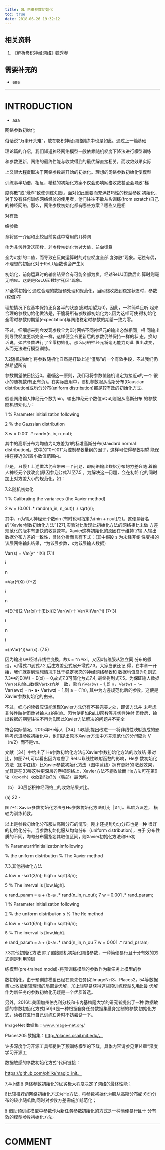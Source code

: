 ```yaml
---
title: DL 网络参数初始化
toc: true
date: 2018-06-26 19:32:12
---
```

## 相关资料
1. 《解析卷积神经网络》魏秀参




## 需要补充的






  * aaa



* * *




# INTRODUCTION






  * aaa






















网络参数初始化



俗话说“万事开头难”，放在卷积神经网络训练中也是如此。通过上一篇基础

理论篇的介绍，我们知道神经网络模型一般依靠随机梯度下降法进行模型训练

和参数更新，网络的最终性能与收敛得到的最优解直接相关，而收敛效果实际

上又很大程度取决于网络参数最开始的初始化。理想的网络参数初始化使模型

训练事半功倍，相反，糟糕的初始化方案不仅会影响网络收敛甚至会导致“梯

度弥散”或“爆炸”致使训练失败i。面对如此重要而充满技巧性的模型参数 初始化，对于没有任何训练网络经验的使用者，他们往往不敢从头训练(from scratch)自己的神经网络。那么，网络参数初始化都有哪些方案？哪些又是相

对有效

络参数



章将逐一介绍和比较目前实践中常用的几种网


作为非线性激活函数，若参数初始化为过大值，前向运算

全为o或1的二值，而导致在反向运算时的对应梯度全部 度弥散”现象。无独有偶，不理想的初始化对于ReLU函数也会产生问

初始化，前向运算时的输出结果会有可能全部为负，经过ReLU函数后此 算时则毫无响应。这便是ReLU函数的“死区”现象。

7.1全零初始化
通过合理的数据预处理和规范化，当网络收敛到稳定状态时，参数(权值)在

理想情况下应基本保持正负各半的状态(此时期望为0)。因此，一种简单且听 起来合理的参数初始化做法是，干脆将所有参数都初始化为o,因为这样可使 得初始化全零时参数的期望(expectation)与网络稳定时参数的期望一致为零。

不过，细细想来则会发现参数全为0时网络不同神经元的输出必然相同，相 同输出则导致梯度更新完全一样，这样便会令更新后的参数仍然保持一样的状 态。换句话说，如若参数进行了全零初始化，那么网络神经元将毫无能力对此 做出改变，从而无法进行模型训练。

7.2随机初始化
将参数随机化自然是打破上述“僵局”的一个有效手段，不过我们仍然希望所有

参数期望依旧接近0。遵循这一原则，我们可将参数值随机设定为接近o的一个 很小的随机数(有正有负)。在实际应用中，随机参数服从高斯分布(Gaussian distribution)或均匀分布(uniform distribution)都是较有效的初始化方式。

假设网络输人神经元个数为nin，输出神经元个数位nQut,则服从高斯分布 的参数随机初始化为：

1    % Parameter initialization following

2    % the Gaussian distribution

3    w = 0.001 .* randn(n_in, n_out);

其中的高斯分布为均值为0,方差为1的标准高斯分布(standard normal distribution)。式中的“0+001”为控制参数量纲的因子，这样可使得参数期望 能保持在接近0的较小数值范围内。

但是，且慢！上述做法仍会带来一个问题，即网络输出数据分布的方差会随 着输人神经元个数改变(原因参见公式7.1至7.5)。为解决这一问题，会在初始 化的同时加上对方差大小的规范化，如：

7.2.随机初始化

1    % Calibrating the variances (the Xavier method)

2    w = (0.001 .* randn(n_in, n_out)) ./ sqrt(n);

其中，n为输人神经元个数nin (有时也可指定为(nin + nout)/2)。这便是著名 的“Xavier参数初始化方法” [27],实验对比发现此初始化方法的网络相比未做 方差规范化的版本有更快的收敛速率。Xavier这样初始化的原因在于维持了输 人输出数据分布方差的一致性，具体分析而言有下式：(其中假设 s 为未经非线 性变换的该层网络输出结果，^为该层参数，x为该层输人数据)

Var(s) = Var(y^ ^iXi)    (7.1)

i

n

=Var(^iXi)    (7+2)

i

n

=[E(^i)]2 Var(xi)十[E(xi)]2 Var(wi)十 Var(Xi)Var(^i)    (7+3)

i

n


i

=(nVar(^))Var(x).    (7.5)

因为输出s未经过非线性变換，故s = ^n wxi。又因x各维服从独立同 分布的假设，可得式7.1到式7.2,后由方差公式展开得式7.3。大家应该还记 得，在本章一开始，我们就提到理想情况下处于稳定状态的神经网络参数和 数据均值应为0,则式7.3中的E(Wi) = E(xi) = 0,故式7.3可简化为式7.4, 最终得到式7.5。为保证输人数据Var(s)和输出数据Var(x)方差一致，需令 nVar(w) = 1,即 n，Var(w) = n• Var(awz) = n• a• Var(wz) = 1,则 a = (1/n), 其中为方差规范化后的参数。这便是Xavier参数初始化的由来。

不过，细心的读者应该能发现Xavier方法仍有不甚完美之处，即该方法并 未考虑非线性映射函数对输人s的影响。因为使用如ReLU函数等非线性映射 函数后，输出数据的期望往往不再为0,因此Xavier方法解决的问题并不完全

符合实际情况。2015年He等人［34］14对此提出改进——将非线性映射造成的影 响考虑进参数初始化中，他们提出原本Xavier方法中方差规范化的分母应为 V（n/2）而不是vn。

文献［34］中给出了 He参数初始化方法与Xavier参数初始化方法的收敛结 果对比，如图7+1,可以看出因为考虑了 ReLU非线性映射函数的影响，He参 数初始化方法（图中红线）比Xavier参数初始化方法（图中蓝线）拥有更好的 收敛效果，尤其是在33层这种更深层的卷积网络上，Xavier方法不能收敛而 He方法可在第9轮（epoch）收敛到较好的（局部）最优解。




（b） 30层卷积神经网络上的收敛结果对比。


(a) 22 -


图7+1: Xavier参数初始化方法与He参数初始化方法对比［34］。纵轴为误差， 横轴为训练轮数。

以上是参数初始化分布服从高斯分布的情形。刚才还提到均匀分布也是一种 很好的初始化分布，当参数初始化服从均匀分布（uniform distribution），由于 分布性质的不同，均匀分布需指定其取值区间，则Xavier初始化方法和He初



% Parameterrifinitializationimfollowing

% the uniform distribution % The Xavier method

7.3.其他初始化方法

4    low = -sqrt(3/n); high = sqrt(3/n);

5    % The interval is [low,high].

e rand_param = a + (b-a) .* rand(n_in, n_out); 7 w = 0.001 .* rand_param;

1    % Parameter initialization following

2    % the uniform distribution s % The He method

4    low = -sqrt(6/n); high = sqrt(6/n);

5    % The interval is [low,high].

e rand_param = a + (b-a) .* rand(n_in, n_ou 7 w = 0.001 .* rand_param;

7.3其他初始化方法
除了直接随机初始化网络参数，一种简便易行且十分有效的方式则是利用预训

练模型(pre-trained model)-将预训练模型的参数作为新任务上模型的参

数初始化。由于预训练模型已经在原先任务(如ImageNet3、Places2。54等数据 集)上收敛到较理想的局部最优解，加上很容易获得这些预训练模型5,用此最 优解作为新任务的参数初始化无疑是一个优质首选。

另外，2016年美国加州伯克利分校和卡内基梅隆大学的研究者提出了一种 数据敏感的参数初始化方式[50]6,是一种根据自身任务数据集量身定制的参数 初始化方式，读者在进行自己训练任务时不妨尝试一下。

ImageNet 数据集：www.image-net.org/

Places205 数据集：http://places.csail.mit.edu/。

许多深度学习开源工具都提供了预训练模型的下载，具体内容请参见第14章“深度学习开源工

数据敏感的参数初始化方式”代码链接：


https://github.com/philkr/magic_init。


7.4小结
§ 网络参数初始化的优劣极大程度决定了网络的最终性能；

§比较推荐的网络初始化方式为He方法，将参数初始化为服从高斯分布或 均匀分布的较小随机数,同时对参数方差需施加规范化；

§ 借助预训练模型中参数作为新任务参数初始化的方式是一种简便易行且十 分有效的模型参数初始化方法。













* * *




# COMMENT
